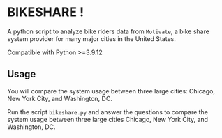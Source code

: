 # BIKESHARE !

A python script to analyze bike riders data from `Motivate`, a bike share system provider for many major cities in the United States.

Compatible with Python >=3.9.12

## Usage

You will compare the system usage between three large cities: Chicago, New York City, and Washington, DC.

Run the script `bikeshare.py` and answer the questions to compare the system usage between three large cities Chicago, New York City, and Washington, DC.
